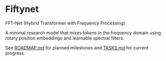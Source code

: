 # Fiftynet
FFT-Net (Hybrid Transformer with Frequency Processing)

A minimal research model that mixes tokens in the frequency domain using rotary position embeddings and learnable spectral filters.

See [ROADMAP.md](ROADMAP.md) for planned milestones and [TASKS.md](TASKS.md) for current progress.
